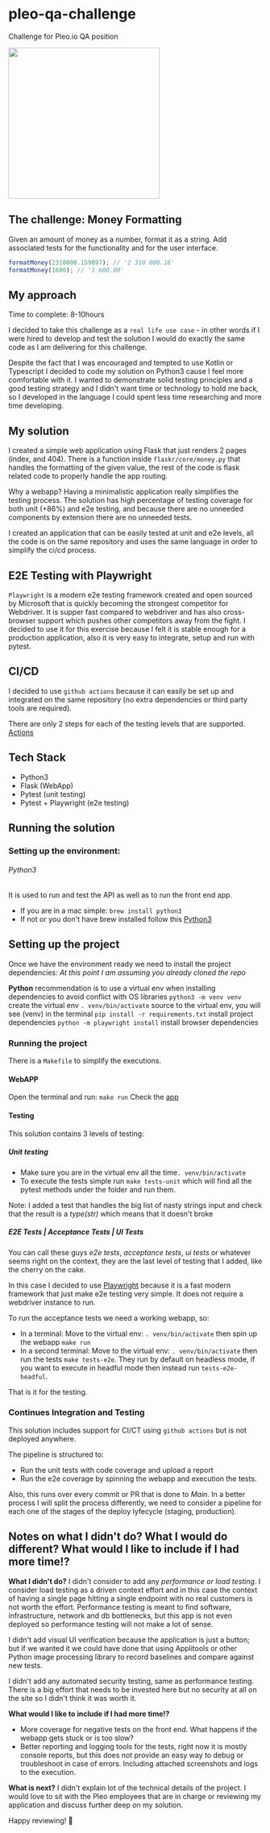 # pleo-qa-challenge

Challenge for Pleo.io QA position

<img src="https://upload.wikimedia.org/wikipedia/commons/4/48/Twelve_Labours_Altemps_Inv8642.jpg" height="300px"/>

## The challenge: Money Formatting

Given an amount of money as a number, format it as a string. Add associated tests for the functionality and for the user interface. 

```js
formatMoney(2310000.159897); // '2 310 000.16'
formatMoney(1600); // '1 600.00'
```

## My approach

Time to complete: 8-10hours

I decided to take this challenge as a `real life use case` - in other words if I were hired to develop and test the solution I would do exactly the same code as I am delivering for this challenge.

Despite the fact that I was encouraged and tempted to use Kotlin or Typescript I decided to code my solution on Python3 cause I feel more comfortable with it. I wanted to demonstrate solid testing principles and a good testing strategy and I didn't want time or technology to hold me back, so I developed in the language I could spent less time researching and more time developing.

## My solution

I created a simple web application using Flask that just renders 2 pages (index, and 404). There is a function inside `flaskr/core/money.py` that handles the formatting of the given value, the rest of the code is flask related code to properly handle the app routing.

Why a webapp? Having a minimalistic application really simplifies the testing process. The solution has high percentage of testing coverage for both unit (+86%) and e2e testing, and because there are no unneeded components by extension there are no unneeded tests.

I created an application that can be easily tested at unit and e2e levels, all the code is on the same repository and uses the same language in order to simplify the ci/cd process.

## E2E Testing with Playwright

`Playwright` is a modern e2e testing framework created and open sourced by Microsoft that is quickly becoming the strongest competitor for Webdriver. It is supper fast compared to webdriver and has also cross-browser support which pushes other competitors away from the fight. I decided to use it for this exercise because I felt it is stable enough for a production application, also it is very easy to integrate, setup and run with pytest.

## CI/CD

I decided to use `github actions` because it can easily be set up and integrated on the same repository (no extra dependencies or third party tools are required).

There are only 2 steps for each of the testing levels that are supported.
[Actions](https://github.com/pjcalvo/pleo-qa-challenge/actions)

## Tech Stack

* Python3
* Flask (WebApp)
* Pytest (unit testing)
* Pytest + Playwright (e2e testing)

## Running the solution

### Setting up the environment:
###### Python3
It is used to run and test the API as well as to run the front end app.

* If you are in a mac simple: `brew install python3`
* If not or you don't have brew installed follow this [Python3](https://www.python.org/downloads/)

## Setting up the project

Once we have the environment ready we need to install the project dependencies:
*At this point I am assuming you already cloned the repo*

**Python** recommendation is to use a virtual env when installing dependencies to avoid conflict with OS libraries
`python3 -m venv venv` create the virtual env
`. venv/bin/activate` source to the virtual env, you will see (venv) in the terminal
`pip install -r requirements.txt` install project dependencies
`python -m playwright install` install browser dependencies

### Running the project

There is a `Makefile` to simplify the executions.

#### WebAPP

Open the terminal and run: `make run`
Check the [app](http://localhost:8080)

#### Testing

This solution contains 3 levels of testing:

##### Unit testing

* Make sure you are in the virtual env all the time`. venv/bin/activate`
* To execute the tests simple run `make tests-unit` which will find all the pytest methods under the folder and run them.

Note: I added a test that handles the big list of nasty strings input and check that the result is a *type(str)* which means that it doesn't broke

##### E2E Tests | Acceptance Tests | UI Tests

You can call these guys *e2e tests*, *acceptance tests*, *ui tests* or whatever seems right on the context, they are the last level of testing that I added, like the cherry on the cake.

In this case I decided to use [Playwright](https://github.com/microsoft/playwright-python) because it is a fast modern framework that just make e2e testing very simple. It does not require a webdriver instance to run.

To run the acceptance tests we need a working webapp, so:

* In a terminal: Move to the virtual env: `. venv/bin/activate` then spin up the webapp `make run`
* In a second terminal: Move to the virtual env: `. venv/bin/activate` then run the tests `make tests-e2e`. They run by default on headless mode, if you want to execute in headful mode then instead run `tests-e2e-headful`.

That is it for the testing.

### Continues Integration and Testing

This solution includes support for CI/CT using `github actions` but is not deployed anywhere.

The pipeline is structured to:

* Run the unit tests with code coverage and upload a report
* Run the e2e coverage by spinning the webapp and execution the tests.

Also, this runs over every commit or PR that is done to *Main*. In a better process I will split the process differently, we need to consider a pipeline for each one of the stages of the deploy lyfecycle (staging, production).

## Notes on what I didn't do? What I would do different? What would I like to include if I had more time!?

**What I didn't do?**
I didn't consider to add any *performance or load testing*. I consider load testing as a driven context effort and in this case the context of having a single page hitting a single endpoint with no real customers is not worth the effort. Performance testing is meant to find software, infrastructure, network and db bottlenecks, but this app is not even deployed so performance testing will not make a lot of sense.

I didn't add visual UI verification because the application is just a button; but if we wanted it we could have done that using Applitools or other Python image processing library to record baselines and compare against new tests.

I didn't add any automated security testing, same as performance testing. There is a big effort that needs to be invested here but no security at all on the site so I didn't think it was worth it.

**What would I like to include if I had more time!?**

* More coverage for negative tests on the front end. What happens if the webapp gets stuck or is too slow?
* Better reporting and logging tools for the tests, right now it is mostly console reports, but this does not provide an easy way to debug or troubleshoot in case of errors. Including attached screenshots and logs to the execution.

**What is next?**
I didn't explain lot of the technical details of the project. I would love to sit with the Pleo employees that are in charge or reviewing my application and discuss further deep on my solution.

Happy reviewing! 🚀
